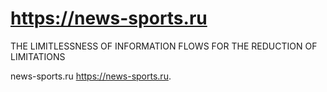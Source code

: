 # https://news-sports.ru
THE LIMITLESSNESS OF INFORMATION FLOWS FOR THE REDUCTION OF LIMITATIONS
<p>news-sports.ru
  <a href="https://news-sports.ru">https://news-sports.ru</a>.
</p>
